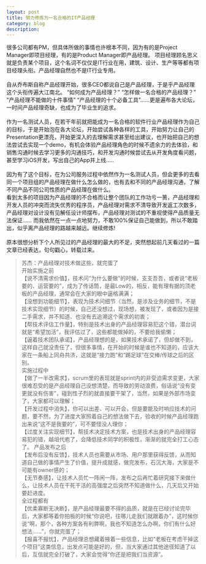 ```yaml
---
layout: post
title: 努力修炼为一名合格的IT产品经理
category: blog
description: 
---
```

很多公司都有PM，但具体所做的事情也许根本不同，因为有的是Project Manager即项目经理，有的是Product Manager即产品经理。
项目经理顾名思义就是负责某个项目，这个名词不仅仅是IT行业在用，建筑、设计、生产等等都有项目经理头衔。产品经理自然也不是IT行业专用。
<br>
<br>自从乔布斯自称产品经理开始，很多CEO都说自己是产品经理，于是乎产品经理这个头衔传遍大江南北。 “如何成为产品经理？”  “怎样做一名合格的产品经理？”   “产品经理不能做的十件事情” “产品经理的十个必备工具”......更是遍布各大论坛，一时间产品经理奇缺，也成为了毕业生的追求。
<br> 
<br>作为一名测试人员，在若干年前就把能成为一名合格的软件行业产品经理作为自己的目标，于是开始泡在各大论坛，开始尝试各种各样的工具，开始努力让自己的Presentation更漂亮，开始更深入的去理解需求甚至给出建议，也开始把自己的想法尝试去实现一个demo，有机会体验产品经理角色的时候不遗余力的去体验，和销售沟通时候去学习更多的沟通技巧，和开发沟通时候尝试去从开发角度看问题，甚至学习iOS开发，写出自己的App并上线.....
<br>
<br>因为有了这个目标，在为公司服务过程中依然作为一名测试人员，但会更多的去看同一个项目组的产品经理在做什么怎么做的，也有去和不同的产品经理沟通，了解不同产品不同公司性质的产品经理在做什么。
<br>看到太多的项目因为产品经理的不合格而让整个团队的工作功亏一篑，产品经理和开发人员的冲突而流失优秀的程序员，产品经理对需求不清导致开发返工次数多，产品经理对设计没有见解任设计师摆布，产品经理对测试的不重视使得产品质量无法保证...... 而我依然在一点一点地努力，不敢100%保证自己能做到，所以不敢踏出，似乎离产品经理的路越来越远。继续修炼!
<br>
<br>原本很想分析下个人所见过的产品经理的最大的不足，突然想起前几天看过的一篇文章已经表达，句句戳心，转载过来。
<br>
> 苏杰：产品经理对技术做这些，就完蛋了
<br>开始实施之前
<br>【说不清需求价值】，技术问“为什么要做”的时候，支支吾吾，或者说“老板要的、运营要的”，成为了传话筒，是最Low的，相反，能有理有据的顶老板的产品经理，通常会在大家的眼中逼格满满；
<br>【没想到功能细节】，表现为技术问细节（当然，是涉及业务的细节，不是技术实现细节）的时候，自己还没想过，现场想，被发现了，或者因为是接二手需求，并不知道、也没有去追溯这个需求的初衷；
<br>【帮技术评估工作量】，特别是技术出身的产品经理容易犯这个错，潜台词就是“希望加活”，我评估过了，这些都能做掉的，不要给我偷懒；
<br>【逼着技术团队承诺】，产品经理想的是，如果技术承诺了，但却做不到，这样自己就没责任了，但很多事情，在开始的时候是谁也不知道的，应该大家在一条船上同舟共济，这就是“接力跑”和“踢足球”在交棒/传球之后的区别。
<br>实施过程中
<br>【做了一半改需求】，scrum里的表现就是sprint内的非受迫需求变更，大家很难忍受的是产品经理自己没想清楚，而导致的劳动浪费，俗话说“没有变更就没有伤害”，碰到性子烈的就直接要干架了，当然，如果是外部市场变了，大家都可以理解；
<br>【开发过程中消失】，你可以出差、可以开会，但是要能及时响应技术的问题，要不然，为了进度大家照着自己的想法做下去，验收的时候产品经理跑出来说“这不是我要的”，可不要怪没人理你；
<br>【过度关注实现细节】，帮技术决定技术方案，也是技术出身的产品经理容易犯的错，越俎代庖了，会降低技术同学的积极性，渐渐的就完全打工心态了。
产品发布之后
<br>【发布后没有反馈】，技术人员也需要从市场、用户那里获得反馈，从而知道自己做的事情产生了价值，提升成就感，做完发布，石沉大海，大家是不可能有owner感的；
<br>【无节奏感】，让技术人员忙一阵闲一阵，发布之后再忙着研究接下来做什么，让技术人员在干死干活的高强度之后突然不知道做什么，几天后又开始要赶进度。
<br>全过程都有
<br>【优柔寡断无决断】，是产品经理最要不得的品质，就是在已经讨论完毕后，大家都等着你拍板的时候“你说吧，往哪儿走我们就跟着办”，这时候你说“啊，那个，各种方案各有利弊啊，我也不知道怎么办啊，你们有什么好想法……”，你就完蛋了；
<br>【报喜不报忧】，产品经理总想藏着掖着一些信息，比如“老板在考虑干掉这个项目”这类信息，出发点可能是好的，但，当大家通过其他途径知道了以后，互信就完全打破了，大家会觉得“你还是把我们当资源”。

[Angelia]:    http://angeliaw.github.com  "Angelia"
